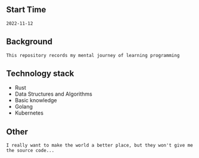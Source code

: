 ## Start Time
```text
2022-11-12
```

## Background
```text
This repository records my mental journey of learning programming
```

## Technology stack
- Rust
- Data Structures and Algorithms
- Basic knowledge
- Golang
- Kubernetes

## Other
```text
I really want to make the world a better place, but they won't give me the source code...
```